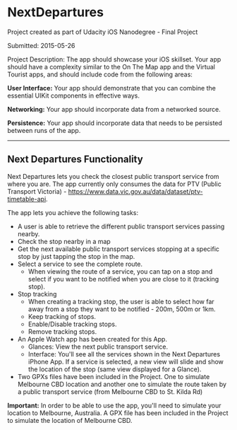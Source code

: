 # NextDepartures

Project created as part of Udacity iOS Nanodegree - Final Project

Submitted: 2015-05-26

Project Description:
The app should showcase your iOS skillset. Your app should have a complexity similar to the On The Map app and the Virtual Tourist apps, and should include code from the following areas:

**User Interface:** Your app should demonstrate that you can combine the essential UIKit components in effective ways. 

**Networking:** Your app should incorporate data from a networked source.

**Persistence:** Your app should incorporate data that needs to be persisted between runs of the app.

----------------------

## Next Departures Functionality
Next Departures lets you check the closest public transport service from where you are. The app currently only consumes the data for PTV (Public Transport Victoria) - https://www.data.vic.gov.au/data/dataset/ptv-timetable-api.

The app lets you achieve the following tasks:
- A user is able to retrieve the different public transport services passing nearby. 
- Check the stop nearby in a map
- Get the next available public transport services stopping at a specific stop by just tapping the stop in the map.
- Select a service to see the complete route.
  - When viewing the route of a service, you can tap on a stop and select if you want to be notified when you are close to it (tracking stop).
- Stop tracking
  - When creating a tracking stop, the user is able to select how far away from a stop they want to be notified - 200m, 500m or 1km.
  - Keep tracking of stops.
  - Enable/Disable tracking stops.
  - Remove tracking stops.
- An Apple Watch app has been created for this App.
  - Glances: View the next public transport service.
  - Interface: You'll see all the services shown in the Next Departures iPhone App. If a service is selected, a new view will slide and show the location of the stop (same view displayed for a Glance).
- Two GPXs files have been included in the Project. One to simulate Melbourne CBD location and another one to simulate the route taken by a public transport service (from Melbourne CBD to St. Kilda Rd)  

**Important:** In order to be able to use the app, you'll need to simulate your location to Melbourne, Australia. A GPX file has been included in the Project to simulate the location of Melbourne CBD.
